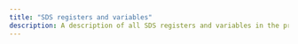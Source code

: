 ```yaml
---
title: "SDS registers and variables"
description: A description of all SDS registers and variables in the projectdatabase.
---
```


